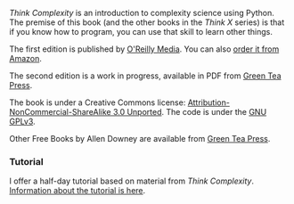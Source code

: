 _Think Complexity_ is an introduction to complexity science
using Python.  The premise of this book (and the other books in the _Think X_ series) is that if 
you know how to program, you can use that skill to learn other things.  

The first edition is published by [O'Reilly Media](http://shop.oreilly.com/product/0636920022480.do).
You can also [order it from Amazon](http://amzn.to/2nwkoZS).

The second edition is a work in progress, available in PDF from
[Green Tea Press](http://greenteapress.com/wp/think-complexity-2e/).

The book is under a Creative Commons license: 
[Attribution-NonCommercial-ShareAlike 3.0 Unported](http://creativecommons.org/licenses/by-nc-sa/3.0).
The code is under the [GNU GPLv3](http://www.gnu.org/licenses/gpl.html).

Other Free Books by Allen Downey are available from [Green Tea Press](http://greenteapress.com/wp/).


### Tutorial

I offer a half-day tutorial based on material from _Think Complexity_.
[Information about the tutorial is here](http://allendowney.github.io/ThinkComplexity2/tutorial).

